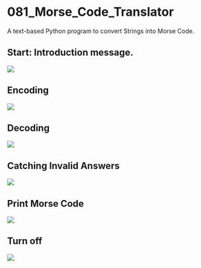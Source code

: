 # 081_Morse_Code_Translator
A text-based Python program to convert Strings into Morse Code.

## Start: Introduction message.
<img src="https://github.com/JohnKim0911/081_Morse_Code_Translator/blob/master/output_pic/1_Start.png?raw=true">

## Encoding
<img src="https://github.com/JohnKim0911/081_Morse_Code_Translator/blob/master/output_pic/2_Encoding.png?raw=true">

## Decoding
<img src="https://github.com/JohnKim0911/081_Morse_Code_Translator/blob/master/output_pic/3_Decoding.png?raw=true">

## Catching Invalid Answers
<img src="https://github.com/JohnKim0911/081_Morse_Code_Translator/blob/master/output_pic/4_Invalid-text.png?raw=true">

## Print Morse Code
<img src="https://github.com/JohnKim0911/081_Morse_Code_Translator/blob/master/output_pic/5_List%20of%20Morse%20Code.png?raw=true">

## Turn off
<img src="https://github.com/JohnKim0911/081_Morse_Code_Translator/blob/master/output_pic/6_Turn%20off.png?raw=true">
